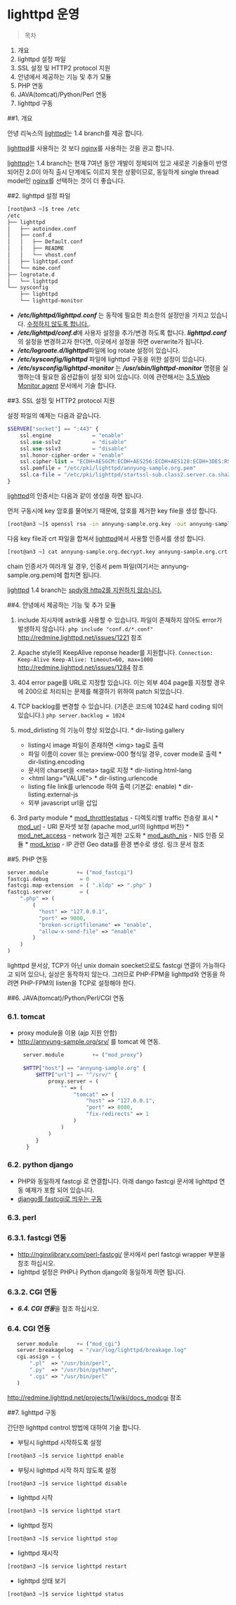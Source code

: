
# lighttpd 운영

> 목차
1. 개요
2. lighttpd 설정 파일
3. SSL 설정 및 HTTP2 protocol 지원
4. 안녕에서 제공하는 기능 및 추가 모듈
5. PHP 연동
6. JAVA(tomcat)/Python/Perl 연동
7. lighttpd 구동

##1. 개요

  안녕 리눅스의 [lighttpd](pkg-addon-lighttpd.md)는 1.4 branch를 제공 합니다.
  
  [lighttpd](pkg-addon-lighttpd.md)를 사용하는 것 보다 [nginx](chapter3-2-nginx.md)를 사용하는 것을 권고 합니다.
  
  [lighttpd](pkg-addon-lighttpd.md)는 1.4 branch는 현재 7여년 동안 개발이 정체되어 있고 새로운 기술들이 반영되어진 2.0이 아직 출시 단계에도 이르지 못한 상황이므로, 동일하게 single thread model인 [nginx](chapter3-2-nginx.md)를 선택하는 것이 더 좋습니다.

##2. lighttpd 설정 파일

  ```bash
  [root@an3 ~]$ tree /etc
  /etc
  ├── lighttpd
  │   ├── autoindex.conf
  │   ├── conf.d
  │   │   ├── Default.conf
  │   │   ├── README
  │   │   └── vhost.conf
  │   ├── lighttpd.conf
  │   └── mime.conf
  ├── logrotate.d
  │   └── lighttpd
  └── sysconfig
      ├── lighttpd
      └── lighttpd-monitor
  ```

  * ***/etc/lighttpd/lighttpd.conf*** 는 동작에 필요한 최소한의 설정만을 가지고 있습니다. <u>수정하지 않도록 합니다.</u>.
  * ***/etc/lighttpd/conf.d***에 사용자 설정을 추가/변경 하도록 합니다. ***lighttpd.conf***의 설정을 변경하고자 한다면, 이곳에서 설정을 하면 overwrite가 됩니다.
  * ***/etc/logroate.d/lighttpd***파일에 log rotate 설정이 있습니다.
  * ***/etc/sysconfig/lighttpd*** 파일에 lighttpd 구동을 위한 설정이 있습니다.
  * ***/etc/sysconfig/lighttpd-monitor*** 는 ***/usr/sbin/lighttpd-monitor*** 명령을 실행하는데 필요한 옵션값들이 설정 되어 있습니다. 이에 관련해서는 [3.5 Web Monitor agent](chapter3-5-web-agent.md) 문서에서 기술 합니다.


##3. SSL 설정 및 HTTP2 protocol 지원

  설정 파일의 예제는 다음과 같습니다.
  
  ```php
  $SERVER["socket"] == ":443" {
      ssl.engine             = "enable"
      ssl.use-sslv2          = "disable"
      ssl.use-sslv3          = "disable"
      ssl.honor-cipher-order = "enable"
      ssl.cipher-list = "ECDH+AESGCM:ECDH+AES256:ECDH+AES128:ECDH+3DES:RSA+AESGCM:RSA+AES:RSA+3DES:!aNULL"
      ssl.pemfile = "/etc/pki/lighttpd/annyung-sample.org.pem"
      ssl.ca-file = "/etc/pki/lighttpd/startssl-sub.class2.server.ca.sha2.pem"
  }

  ```

  [lighttpd](pkg-addon-lighttpd.md)의 인증서는 다음과 같이 생성을 하면 됩니다.
  
  먼저 구동시에 key 암호를 물어보기 때문에, 암호를 제거한 key file을 생성 합니다.
  
  ```bash
  [root@an3 ~]$ openssl rsa -in annyung-sample.org.key -out annyung-sample.org.decrypt.key
  ```
  
  다음 key file과 crt 파일을 합쳐서 [lighttpd](pkg-addon-lighttpd.md)에서 사용할 인증서를 생성 합니다.
  
  ```bash
  [root@an3 ~] cat annyung-sample.org.decrypt.key annyung-sample.org.crt > annyung-sample.org.pem
  ```
  
  chain 인증서가 여러개 일 경우, 인증서 pem 파일(여기서는 annyung-sample.org.pem)에 합치면 됩니다.

  [lighttpd](pkg-addon-lighttpd.md) 1.4 branch는 <u>spdy와 http2를 지원하지 않습니다.</u>


##4. 안녕에서 제공하는 기능 및 추가 모듈

  1. include 지시자에 astrik를 사용할 수 있습니다. 파일이 존재하지 않아도 error가 발생하지 않습니다.
    ```php
    include "conf.d/*.conf"
    ```
    http://redmine.lighttpd.net/issues/1221 참조
    
  2. Apache style의 KeepAlive reponse header를 지원합니다.
    ```
    Connection: Keep-Alive
    Keep-Alive: timeout=60, max=1000
    ```
    http://redmine.lighttpd.net/issues/1284 참조

  3. 404 error page를 URL로 지정할 있습니다. 이는 외부 404 page를 지정할 경우에 200으로 처리되는 문제를 해결하기 위하여 patch 되었습니다.
  4. TCP backlog를 변경할 수 있습니다. (기존은 코드에 1024로 hard coding 되어 있습니다.)
    ```php
    server.backlog = 1024
    ```
  5. mod_dirlisting 의 기능이 향상 되었습니다.
    * dir-listing.gallery  
      * listing시 image 파일이 존재하면 &lt;img&gt; tag로 출력
      * 파일 이름이 cover 또는 preview-000 형식일 경우, cover mode로 출력
    * dir-listing.encoding
      * 문서의 charset을 &lt;meta&gt; tag로 지정
    * dir-listing.html-lang
      * &lt;html lang="VALUE"&gt;
    * dir-listing.urlencode
      * listing file link를 urlencode 하여 출력 (기본값: enable)
    * dir-listing.external-js
      * 외부 javascript url을 삽입
  6. 3rd party module
    * [mod_throttlestatus](http://svn.oops.org/wsvn/Lighttpd.mod_throttlestatus/trunk/throttlestatus.ko.txt) - 디렉토리별 traffic 전송량 표시
    * [mod_url](http://svn.oops.org/wsvn/Lighttpd.mod_url/trunk/README) - URI 문자셋 보정 (apache mod_url의 lighttpd 버전)
    * [mod_net_access](http://svn.oops.org/wsvn/Lighttpd.mod_net_access/trunk/README) - network 접근 제한 고도화
    * [mod_auth_nis](http://svn.oops.org/wsvn/Lighttpd.mod_auth_nis/trunk/README) - NIS 인증 모듈
    * [mod_krisp](http://svn.oops.org/wsvn/Lighttpd.mod_krisp/trunk/README) - IP 관련 Geo data를 환경 변수로 생성. 링크 문서 참조

##5. PHP 연동

  ```php
  server.module         += ("mod_fastcgi")
  fastcgi.debug          = 0
  fastcgi.map-extension  = ( ".kldp" => ".php" )
  fastcgi.server         = (
      ".php" => (
          (
            "host" => "127.0.0.1",
            "port" => 9000,
            "broken-scriptfilename" => "enable",
            "allow-x-send-file" => "enable"
          )
      )
  )
  ```

  lighttpd 문서상, TCP가 아닌 unix domain soecket으로도 fastcgi 연결이 가능하다고 되어 있으나, 실상은 동작하지 않는다. 그러므로 PHP-FPM을 lighttpd와 연동을 하려면 PHP-FPM의 listen을 TCP로 설정해야 한다.

##6. JAVA(tomcat)/Python/Perl/CGI 연동

### 6.1. tomcat  
 * proxy module을 이용 (ajp 지원 안함)
 * http://annyung-sample.org/srv/ 를 tomcat 에 연동.

 ```php
      server.module         += ("mod_proxy")
    
      $HTTP["host"] == "annyung-sample.org" {
          $HTTP["url"] =~ "^/srv/" {
              proxy.server = (
                  "" => (
                      "tomcat" => (
                          "host" => "127.0.0.1",
                          "port" => 8080,
                          "fix-redirects" => 1
                      )
                  )
              )
          }
       }
 ```

### 6.2. python django
 * PHP와 동일하게 fastcgi 로 연결합니다. 아래 dango fastcgi 문서에 lighttpd 연동 예제가 포함 되어 있습니다.
 * [django를 fastcgi로 띄우는 구동](https://docs.djangoproject.com/en/1.8/howto/deployment/fastcgi/)

### 6.3. perl
### 6.3.1. fastcgi 연동
* http://nginxlibrary.com/perl-fastcgi/ 문서에서 perl fastcgi wrapper 부분을 참조 하십시오.
* lighttpd 설정은 PHP나 Python django와 동일하게 하면 됩니다.

### 6.3.2. CGI 연동
* ***6.4. CGI 연동***을 참조 하십시오.

### 6.4. CGI 연동
 ```php
    server.module      += ("mod_cgi")
    server.breakagelog  = "/var/log/lighttpd/breakage.log"
    cgi.assign = (
        ".pl"  => "/usr/bin/perl",
        ".py"  => "/usr/bin/python",
        ".cgi" => "/usr/bin/perl"
    )
 ```
 http://redmine.lighttpd.net/projects/1/wiki/docs_modcgi 참조

##7. lighttpd 구동

  간단한 lighttpd control 방법에 대하여 기술 합니다.

  * 부팅시 lighttpd 시작하도록 설정
  ```bash
  [root@an3 ~]$ service lighttpd enable
  ```
  * 부팅시 lighttpd 시작 하지 않도록 설정
  ```bash
  [root@an3 ~]$ service lighttpd disable
  ```
  * lighttpd 시작
  ```bash
  [root@an3 ~]$ service lighttpd start
  ```
  * lighttpd 정지
  ```bash
  [root@an3 ~]$ service lighttpd stop
  ```
  * lighttpd 재시작
  ```bash
  [root@an3 ~]$ service lighttpd restart
  ```
  * lighttpd 상태 보기
  ```bash
  [root@an3 ~]$ service lighttpd status
  ```
